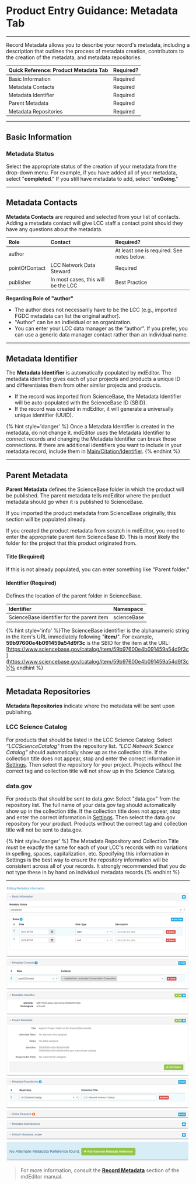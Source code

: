 # Product Entry Guidance: Metadata Tab

---

Record Metadata allows you to describe your record's metadata, including a description that outlines the process of metadata creation, contributors to the creation of the metadata, and metadata repositories.

| **Quick Reference: Product Metadata Tab** | Required? |
| :--- |:--- |
| Basic Information | Required |
| Metadata Contacts | Required |
| Metadata Identifier | Required |
| Parent Metadata | Required |
| Metadata Repositories | Required |

---

## Basic Information

### Metadata Status
Select the appropriate status of the creation of your metadata from the drop-down menu. For example, if you have added all of your metadata, select "**completed**." If you still have metadata to add, select "**onGoing**."

---

## Metadata Contacts

**Metadata Contacts** are required and selected from your list of contacts. Adding a metadata contact will give LCC staff a contact point should they have any questions about the metadata.

| Role | Contact | Required? | 
| :--- | :--- |:--- |
| author | |At least one is required. See notes below. |
| pointOfContact | LCC Network Data Steward | Required |
| publisher | In most cases, this will be the LCC | Best Practice |


**Regarding Role of "author"**
* The author does not necessarily have to be the LCC \(e.g., imported FGDC metadata can list the original author\).
* "Author" can be an individual or an organization.
* You can enter your LCC data manager as the “author”. If you prefer, you can use a generic data manager contact rather than an individual name.


---

## Metadata Identifier

The **Metadata Identifier** is automatically populated by mdEditor. The metadata identifier gives each of your projects and products a unique ID and differentiates them from other similar projects and products.

* If the record was imported from ScienceBase, the Metadata Identifier will be auto-populated with the ScienceBase ID \(SBID\).
* If the record was created in mdEditor, it will generate a universally unique identifier \(UUID\).

{% hint style='danger' %} Once a Metadata Identifier is created in the metadata, do not change it. mdEditor uses the Metadata Identifier to connect records and changing the Metadata Identifier can break those connections. If there are additional identifiers you want to include in your metadata record, include them in [Main/Citation/Identifier](https://cookmt.gitbooks.io/mdeditor-for-lccs/content/record/main/record-main-copy.html#identifier). {% endhint %}



---

## Parent Metadata 

**Parent Metadata** defines the ScienceBase folder in which the product will be published. The parent metadata tells mdEditor where the product metadata should go when it is published to ScienceBase.

If you imported the product metadata from ScienceBase originally, this section will be populated already.

If you created the product metadata from scratch in mdEditor, you need to enter the appropriate parent item ScienceBase ID. This is most likely the folder for the project that this product originated from.

#### Title \(Required\)

If this is not already populated, you can enter something like "Parent folder."

#### Identifier \(Required\)

Defines the location of the parent folder in ScienceBase.

| Identifier | Namespace |
| :--- | :--- |
| ScienceBase identifier for the parent item | scienceBase |

{% hint style='info' %}The ScienceBase identifier is the alphanumeric string in the item's URL immediately following "**item/**". For example, **59b97600e4b091459a54d9f3c** is the SBID for the item at the URL: [https://www.sciencebase.gov/catalog/item/59b97600e4b091459a54d9f3c](https://www.sciencebase.gov/catalog/item/59b97600e4b091459a54d9f3c){% endhint %}

---

## Metadata Repositories

**Metadata Repositories** indicate where the metadata will be sent upon publishing. 

### LCC Science Catalog
For products that should be listed in the LCC Science Catalog: Select _“LCCScienceCatalog”_ from the repository list. _“LCC Network Science Catalog”_ should automatically show up as the collection title. If the collection title does not appear, stop and enter the correct information in [Settings](/settings.md). Then select the repository for your project. Projects without the correct tag and collection title will not show up in the Science Catalog.

### data.gov
For products that should be sent to data.gov: Select "data.gov" from the repository list. The full name of your data.gov tag should automatically show up in the collection title. If the collection title does not appear, stop and enter the correct information in [Settings](/settings.md). Then select the data.gov repository for your product. Products without the correct tag and collection title will not be sent to data.gov.

{% hint style='danger' %} The Metadata Repository and Collection Title must be exactly the same for each of your LCC's records with no variations in spelling, spaces, capitalization, etc. Specifying this information in Settings is the best way to ensure the repository information will be consistent across all of your records. It strongly recommended that you do not type these in by hand on individual metadata records.{% endhint %}

---

![](/assets/metadata_window.png)

> For more information, consult the [**Record Metadata**](https://adiwg.gitbooks.io/mdeditor/content/record/edit/metadata.html) section of the mdEditor manual.



